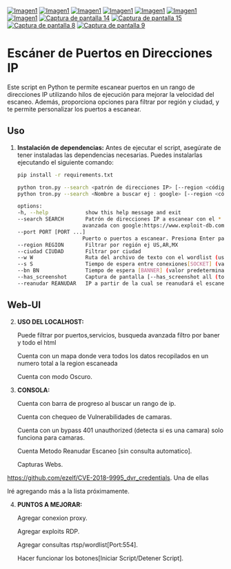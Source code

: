[![Imagen1](https://i.postimg.cc/qBskxJnY/Captura-web-23-1-2024-24827-127-0-0-1.jpg)](https://postimg.cc/NL0qgwd7) [![Imagen1](https://i.postimg.cc/3Jz3FkNg/Captura-web-23-1-2024-25013-127-0-0-1.jpg)](https://postimg.cc/Tpq8RYrw) [![Imagen1](https://i.postimg.cc/7LFBBy7t/Captura-web-23-1-2024-24941-127-0-0-1.jpg)](https://postimg.cc/zLkSB6xT) 
[![Imagen1](https://i.postimg.cc/jL3ZjGcL/Captura-de-pantalla-10.png)](https://postimg.cc/jL3ZjGc)
[![Imagen1](https://i.postimg.cc/KR80xZn6/Captura-de-pantalla-11.png)](https://postimg.cc/KR80xZn6)
[![Imagen1](https://i.postimg.cc/06Dfcrsw/Captura-de-pantalla-12.png)](https://postimg.cc/06Dfcrsw)
[![Imagen1](https://i.postimg.cc/dhz62rzF/Captura-de-pantalla-13.png)](https://postimg.cc/dhz62rzF)
[![Captura de pantalla 14](https://i.postimg.cc/xJQP7YfF/Captura-de-pantalla-14.png)](https://postimg.cc/xJQP7YfF)
[![Captura de pantalla 15](https://i.postimg.cc/G4BzTqgz/Captura-de-pantalla-15.png)](https://postimg.cc/G4BzTqgz)
[![Captura de pantalla 8](https://i.postimg.cc/DmFCpQmy/Captura-de-pantalla-8.png)](https://postimg.cc/DmFCpQmy)
[![Captura de pantalla 9](https://i.postimg.cc/pyZsw9nQ/Captura-de-pantalla-9.png)](https://postimg.cc/pyZsw9nQ)


# Escáner de Puertos en Direcciones IP

Este script en Python te permite escanear puertos en un rango de direcciones IP utilizando hilos de ejecución para mejorar la velocidad del escaneo. Además, proporciona opciones para filtrar por región y ciudad, y te permite personalizar los puertos a escanear.

## Uso

1. **Instalación de dependencias:**
   Antes de ejecutar el script, asegúrate de tener instaladas las dependencias necesarias. Puedes instalarlas ejecutando el siguiente comando:

   ```bash
   pip install -r requirements.txt

   python tron.py --search <patrón de direcciones IP> [--region <código de región>] [--ciudad <nombre de la ciudad>] [--port 80 443 21] [--port 80] [--w diccionario.txt]
   python tron.py --search <Nombre a buscar ej : google> [--region <código de región>] [--ciudad <nombre de la ciudad>] [--w diccionario.txt]

   options:
   -h, --help            show this help message and exit
   --search SEARCH       Patrón de direcciones IP a escanear con el * como comodín (ejemplo: 192.168.*.*) busqueda
                        avanzada con google:https://www.exploit-db.com/google-hacking-database
   --port PORT [PORT ...]
                        Puerto o puertos a escanear. Presiona Enter para usar los puertos predeterminados.
   --region REGION       Filtrar por región ej US,AR,MX
   --ciudad CIUDAD       Filtrar por ciudad
   --w W                 Ruta del archivo de texto con el wordlist (usuarios y contraseñas)
   --s S                 Tiempo de espera entre conexiones[SOCKET] (valor predeterminado: 0.5 segundos)
   --bn BN               Tiempo de espera [BANNER] (valor predeterminado: 2 segundos)
   --has_screenshot      Captura de pantalla [--has_screenshot all (todas las urls)] [--has_screenshot cam (todas las que se reconocen como camaras)]
   --reanudar REANUDAR   IP a partir de la cual se reanudará el escaneo EJ: --search 144.88.*.* --reanudar 144.88.92.63

## Web-UI

2. **USO DEL LOCALHOST:**
   
   Puede filtrar por puertos,servicios, busqueda avanzada filtro por baner y todo el html
   
   Cuenta con un mapa donde vera todos los datos recopilados en un numero total a la region escaneada
   
   Cuenta con modo Oscuro.

   
4. **CONSOLA:**
   
   Cuenta con barra de progreso al buscar un rango de ip.
   
   Cuenta con chequeo de Vulnerabilidades de camaras.
   
   Cuenta con un bypass 401 unauthorized (detecta si es una camara) solo funciona para camaras.

   Cuenta Metodo Reanudar Escaneo [sin consulta automatico].

   Capturas Webs.
   
  https://github.com/ezelf/CVE-2018-9995_dvr_credentials. Una de ellas
  
  Iré agregando más a la lista próximamente.
  
4. **PUNTOS A MEJORAR:**
   
   Agregar conexion proxy.
   
   Agregar exploits RDP.
   
   Agregar consultas rtsp/wordlist[Port:554].

   Hacer funcionar los botones[Iniciar Script/Detener Script].


